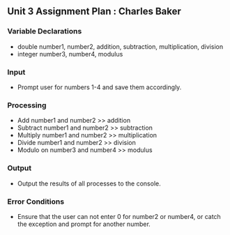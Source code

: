 ## Unit 3 Assignment Plan : Charles Baker

### Variable Declarations
- double number1, number2, addition, subtraction, multiplication, division
- integer number3, number4, modulus

### Input
- Prompt user for numbers 1-4 and save them accordingly.

### Processing
- Add number1 and number2 >> addition
- Subtract number1 and number2 >> subtraction
- Multiply number1 and number2 >> multiplication
- Divide number1 and number2 >> division
- Modulo on number3 and number4 >> modulus

### Output
- Output the results of all processes to the console.

### Error Conditions
- Ensure that the user can not enter 0 for number2 or number4, or catch the exception and prompt for another number.